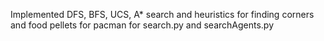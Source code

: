 Implemented DFS, BFS, UCS, A* search and heuristics for finding corners and food pellets for pacman for search.py and searchAgents.py
